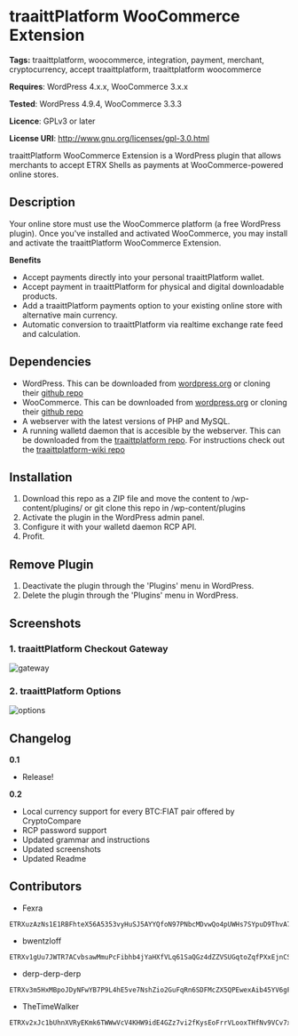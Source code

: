 # traaittPlatform WooCommerce Extension
**Tags:** traaittplatform, woocommerce, integration, payment, merchant, cryptocurrency, accept traaittplatform, traaittplatform woocommerce

**Requires**: WordPress 4.x.x, WooCommerce 3.x.x

**Tested**: WordPress 4.9.4, WooCommerce 3.3.3

**Licence**: GPLv3 or later

**License URI**: http://www.gnu.org/licenses/gpl-3.0.html
 
traaittPlatform WooCommerce Extension is a WordPress plugin that allows merchants to accept ETRX Shells as payments at WooCommerce-powered online stores.

## Description

Your online store must use the WooCommerce platform (a free WordPress plugin).
Once you've installed and activated WooCommerce, you may install and activate the traaittPlatform WooCommerce Extension.

**Benefits**

* Accept payments directly into your personal traaittPlatform wallet.
* Accept payment in traaittPlatform for physical and digital downloadable products.
* Add a traaittPlatform payments option to your existing online store with alternative main currency.
* Automatic conversion to traaittPlatform via realtime exchange rate feed and calculation.

## Dependencies

- WordPress. This can be downloaded from [wordpress.org](https://wordpress.org) or cloning their [github repo](https://github.com/WordPress/WordPress)
- WooCommerce. This can be downloaded from [wordpress.org](https://wordpress.org/plugins/woocommerce/) or cloning their [github repo](https://github.com/woocommerce/woocommerce)
- A webserver with the latest versions of PHP and MySQL.
- A running walletd daemon that is accesible by the webserver. This can be downloaded from the [traaittplatform repo](https://github.com/traaittplatform/traaittplatform). For instructions check out the [traaittplatform-wiki repo](https://github.com/traaittplatform/traaittplatform-wiki/wiki/Getting-Started)


## Installation

1. Download this repo as a ZIP file and move the content to /wp-content/plugins/ or git clone this repo in /wp-content/plugins 
2. Activate the plugin in the WordPress admin panel.
3. Configure it with your walletd daemon RCP API.
4. Profit.

## Remove Plugin

1. Deactivate the plugin through the 'Plugins' menu in WordPress.
2. Delete the plugin through the 'Plugins' menu in WordPress.

## Screenshots

### 1. traaittPlatform Checkout Gateway  
![gateway](https://github.com/traaittplatform/woo-turtle/blob/master/assets/screenshots/gateway.png "traaittPlatform Checkout Gateway")
  
### 2. traaittPlatform Options  
![options](https://github.com/traaittplatform/woo-turtle/blob/master/assets/screenshots/options.png "traaittPlatform Options")

## Changelog

**0.1**
* Release!

**0.2**
* Local currency support for every BTC:FIAT pair offered by CryptoCompare
* RCP password support
* Updated grammar and instructions
* Updated screenshots
* Updated Readme

## Contributors

- Fexra
```
ETRXuzAzNs1E1RBFhteX56A5353vyHuSJ5AYYQfoN97PNbcMDvwQo4pUWHs7SYpuD9ThvA7AD3r742kwTmWh5o9WFaB9JXH8evP
```
- bwentzloff
```
ETRXv1gUu7JWTR7ACvbsawMmuPcFibhb4jYaHXfVLq61SaQGz4dZZVSUGqtoZqfPXxEjnCSYHki89Vzgx2GK3hoda3Dy1hpy82K
```
- derp-derp-derp
```
ETRXv3m5HxMBpoJDyNFwYB7P9L4hE5ve7NshZio2GuFqRn6SDFMcZX5QPEwexAib45YV6gFrnEpkABPT8nAdGoqD16Xtv8e2xx7
```
- TheTimeWalker
```
ETRXv2xJc1bUhnXVRyEKmk6TWWwVcV4KHW9idE4GZz7vi2fKysEoFrrVLooxTHfNv9VCv7xyzQyDNjSuxhrEdK2fUdFRD2D3nQY
```
